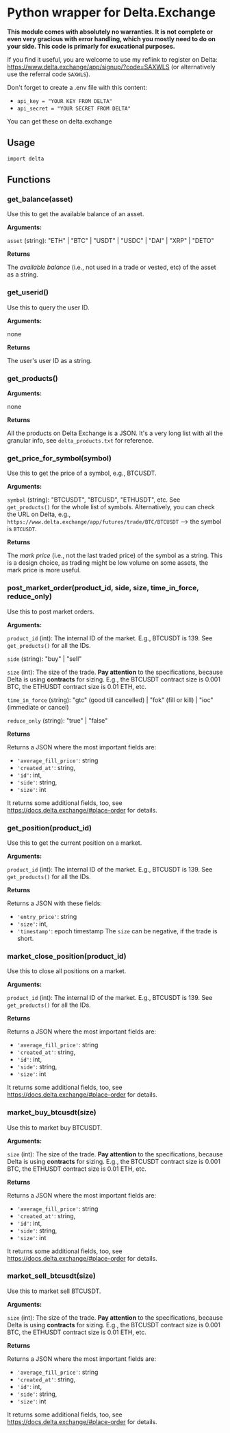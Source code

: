 # Python wrapper for Delta.Exchange

**This module comes with absolutely no warranties. It is not complete or even very gracious with error handling, which you mostly need to do on your side. This code is primarly for exucational purposes.**

If you find it useful, you are welcome to use my reflink to register on Delta: https://www.delta.exchange/app/signup/?code=SAXWLS (or alternatively use the referral code `SAXWLS`).

Don't forget to create a .env file with this content:
- `api_key = "YOUR KEY FROM DELTA"`
- `api_secret = "YOUR SECRET FROM DELTA"`

You can get these on delta.exchange

## Usage
`import delta`

## Functions

### get_balance(asset)

Use this to get the available balance of an asset.

**Arguments:**

`asset` (string): "ETH" | "BTC" | "USDT" | "USDC" | "DAI" | "XRP" | "DETO"

**Returns**

The *available balance* (i.e., not used in a trade or vested, etc) of the asset as a string.

### get_userid()

Use this to query the user ID.

**Arguments:**

none

**Returns**

The user's user ID as a string.

### get_products()
**Arguments:**

none

**Returns**

All the products on Delta Exchange is a JSON. It's a very long list with all the granular info, see `delta_products.txt` for reference.

### get_price_for_symbol(symbol)

Use this to get the price of a symbol, e.g., BTCUSDT.

**Arguments:**

`symbol` (string): "BTCUSDT", "BTCUSD", "ETHUSDT", etc. See `get_products()` for the whole list of symbols. Alternatively, you can check the URL on Delta, e.g., `https://www.delta.exchange/app/futures/trade/BTC/BTCUSDT` --> the symbol is `BTCUSDT`.

**Returns**

The *mark price* (i.e., not the last traded price) of the symbol as a string. This is a design choice, as trading might be low volume on some assets, the mark price is more useful.

### post_market_order(product_id, side, size, time_in_force, reduce_only)

Use this to post market orders.

**Arguments:**

`product_id` (int): The internal ID of the market. E.g., BTCUSDT is 139. See `get_products()` for all the IDs.

`side` (string): "buy" | "sell"

`size` (int): The size of the trade. **Pay attention** to the specifications, because Delta is using **contracts** for sizing. E.g., the BTCUSDT contract size is 0.001 BTC, the ETHUSDT contract size is 0.01 ETH, etc.

`time_in_force` (string): "gtc" (good till cancelled) | "fok" (fill or kill) | "ioc" (immediate or cancel)

`reduce_only` (string): "true" | "false"

**Returns**

Returns a JSON where the most important fields are:
- `'average_fill_price'`: string
- `'created_at'`: string,
- `'id'`: int,
- `'side'`: string,
- `'size'`: int

It returns some additional fields, too, see https://docs.delta.exchange/#place-order for details.

### get_position(product_id)

Use this to get the current position on a market.

**Arguments:**

`product_id` (int): The internal ID of the market. E.g., BTCUSDT is 139. See `get_products()` for all the IDs.

**Returns**

Returns a JSON with these fields:
- `'entry_price'`: string
- `'size'`: int,
- `'timestamp'`: epoch timestamp
The `size` can be negative, if the trade is short.

### market_close_position(product_id)

Use this to close all positions on a market.

**Arguments:**

`product_id` (int): The internal ID of the market. E.g., BTCUSDT is 139. See `get_products()` for all the IDs.

**Returns**

Returns a JSON where the most important fields are:
- `'average_fill_price'`: string
- `'created_at'`: string,
- `'id'`: int,
- `'side'`: string,
- `'size'`: int

It returns some additional fields, too, see https://docs.delta.exchange/#place-order for details.

### market_buy_btcusdt(size)

Use this to market buy BTCUSDT.

**Arguments:**

`size` (int): The size of the trade. **Pay attention** to the specifications, because Delta is using **contracts** for sizing. E.g., the BTCUSDT contract size is 0.001 BTC, the ETHUSDT contract size is 0.01 ETH, etc.

**Returns**

Returns a JSON where the most important fields are:
- `'average_fill_price'`: string
- `'created_at'`: string,
- `'id'`: int,
- `'side'`: string,
- `'size'`: int

It returns some additional fields, too, see https://docs.delta.exchange/#place-order for details.

### market_sell_btcusdt(size)

Use this to market sell BTCUSDT.

**Arguments:**

`size` (int): The size of the trade. **Pay attention** to the specifications, because Delta is using **contracts** for sizing. E.g., the BTCUSDT contract size is 0.001 BTC, the ETHUSDT contract size is 0.01 ETH, etc.

**Returns**

Returns a JSON where the most important fields are:
- `'average_fill_price'`: string
- `'created_at'`: string,
- `'id'`: int,
- `'side'`: string,
- `'size'`: int

It returns some additional fields, too, see https://docs.delta.exchange/#place-order for details.
